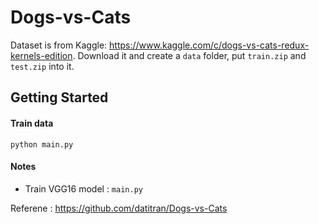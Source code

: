 # Dogs-vs-Cats
Dataset is from Kaggle: https://www.kaggle.com/c/dogs-vs-cats-redux-kernels-edition.
Download it and create a `data` folder, put `train.zip` and `test.zip` into it.

## Getting Started

#### Train data
`python main.py`


#### Notes
- Train VGG16 model : `main.py`

Referene :
https://github.com/datitran/Dogs-vs-Cats
